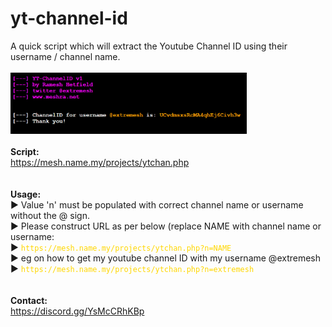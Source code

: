 # yt-channel-id
A quick script which will extract the Youtube Channel ID using their username / channel name.
<br />
<br />
<img src="https://github.com/extremesh/yt-channel-id/blob/main/yt-channel-id.png?raw=true" width="75%">
<br />
<br />
<b>Script:</b>
<br />
https://mesh.name.my/projects/ytchan.php
<br />
<br />
<br />
<b>Usage:</b><br />
► Value 'n' must be populated with correct channel name or username without the @ sign.<br />
► Please construct URL as per below (replace NAME with channel name or username:<br />
► <code style="color : gold">https://<i></i>mesh.name.my/projects/ytchan.php?n=NAME</code><br />
► eg on how to get my youtube channel ID with my username @extremesh<br />
► <code style="color : gold">https://<i></i>mesh.name.my/projects/ytchan.php?n=extremesh</code><br />
<br />
<br />
<b>Contact:</b><br />
https://discord.gg/YsMcCRhKBp
